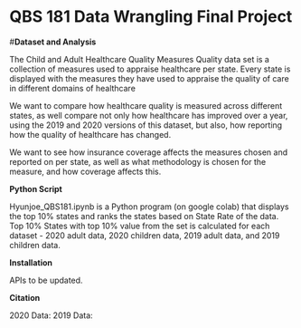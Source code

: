 # QBS 181 Data Wrangling Final Project

#**Dataset and Analysis**


The Child and Adult Healthcare Quality Measures Quality data set is a collection of measures used to appraise healthcare per state. Every state is displayed with the measures they have used to appraise the quality of care in different domains of healthcare

We want to compare how healthcare quality is measured across different states, as well compare not only how healthcare has improved over a year, using the 2019 and 2020 versions of this dataset, but also, how reporting how the quality of healthcare has changed.

We want to see how insurance coverage affects the measures chosen and reported on per state, as well as what methodology is chosen for the measure, and how coverage affects this.



**Python Script**

Hyunjoe_QBS181.ipynb is a Python program (on google colab) that displays the top 10% states and ranks the states based on State Rate of the data.
Top 10% States with top 10% value from the set is calculated for each dataset - 2020 adult data, 2020 children data, 2019 adult data, and 2019 children data.



**Installation**

APIs to be updated.



**Citation**

2020 Data:
2019 Data: 
